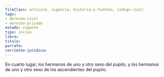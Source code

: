 ```yaml
---
fileClass: articulo, vigencia, historia-y-fuentes, codigo-civil
tags:
- derecho-civil
- derecho-privado
estado: vigente
tipo: inciso
libro:
titulo:
parrafo:
corriente-juridica:
---
```

En cuarto lugar, los hermanos de uno y otro sexo del pupilo, y los hermanos de uno y otro sexo de los ascendientes del pupilo.